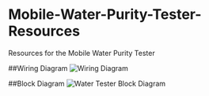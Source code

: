 # Mobile-Water-Purity-Tester-Resources
Resources for the Mobile Water Purity Tester

##Wiring Diagram
![Wiring Diagram](https://user-images.githubusercontent.com/33881562/122692845-7039e580-d1f4-11eb-98eb-a3c0ee62e1e8.png)

##Block Diagram
![Water Tester Block Diagram](https://user-images.githubusercontent.com/33881562/122692846-76c85d00-d1f4-11eb-9742-18b261777256.png)

